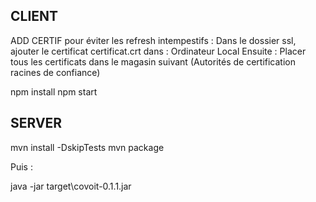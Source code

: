 ## CLIENT

ADD CERTIF pour éviter les refresh intempestifs :
Dans le dossier ssl, ajouter le certificat certificat.crt dans : Ordinateur Local
Ensuite : Placer tous les certificats dans le magasin suivant (Autorités de certification racines de confiance)

npm install
npm start

## SERVER

mvn install -DskipTests
mvn package

Puis : 

java -jar target\covoit-0.1.1.jar
